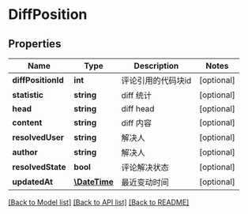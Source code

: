 # DiffPosition

## Properties
Name | Type | Description | Notes
------------ | ------------- | ------------- | -------------
**diffPositionId** | **int** | 评论引用的代码块id | [optional] 
**statistic** | **string** | diff 统计 | [optional] 
**head** | **string** | diff head | [optional] 
**content** | **string** | diff 内容 | [optional] 
**resolvedUser** | **string** | 解决人 | [optional] 
**author** | **string** | 解决人 | [optional] 
**resolvedState** | **bool** | 评论解决状态 | [optional] 
**updatedAt** | [**\DateTime**](\DateTime.md) | 最近变动时间 | [optional] 

[[Back to Model list]](../../README.md#documentation-for-models) [[Back to API list]](../../README.md#documentation-for-api-endpoints) [[Back to README]](../../README.md)


